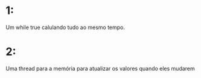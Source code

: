 # 1:

Um while true calulando tudo ao mesmo tempo.

# 2:

Uma thread para a memória para atualizar os valores quando eles mudarem
